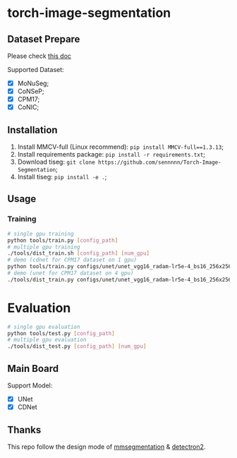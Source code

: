 # torch-image-segmentation

## Dataset Prepare

Please check [this doc](docs/data_prepare.md)

Supported Dataset:

- [x] MoNuSeg;
- [x] CoNSeP;
- [x] CPM17;
- [x] CoNIC;

## Installation

1. Install MMCV-full (Linux recommend): `pip install MMCV-full==1.3.13`;
2. Install requirements package: `pip install -r requirements.txt`;
3. Download tiseg: `git clone https://github.com/sennnnn/Torch-Image-Segmentation`;
4. Install tiseg: `pip install -e .`;

## Usage

### Training

```Bash
# single gpu training
python tools/train.py [config_path]
# multiple gpu training
./tools/dist_train.sh [config_path] [num_gpu]
# demo (cdnet for CPM17 dataset on 1 gpu)
python tools/train.py configs/unet/unet_vgg16_radam-lr5e-4_bs16_256x256_7k_cpm17.py
# demo (unet for CPM17 dataset on 4 gpu)
./tools/dist_train.py configs/unet/unet_vgg16_radam-lr5e-4_bs16_256x256_7k_cpm17.py 4
```

# Evaluation

```Bash
# single gpu evaluation
python tools/test.py [config_path]
# multiple gpu evaluation
./tools/dist_test.py [config_path] [num_gpu]
```

## Main Board

Support Model:

- [x] UNet
- [x] CDNet

## Thanks

This repo follow the design mode of [mmsegmentation](https://github.com/open-mmlab/mmsegmentation) & [detectron2](https://github.com/facebookresearch/detectron2).
